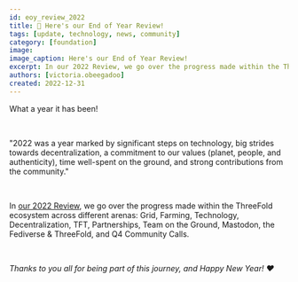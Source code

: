 ```yaml
---
id: eoy_review_2022
title: 💫 Here's our End of Year Review!
tags: [update, technology, news, community]
category: [foundation]
image: 
image_caption: Here's our End of Year Review!
excerpt: In our 2022 Review, we go over the progress made within the ThreeFold ecosystem across different arenas - Grid, Farming, Technology, Decentralization, TFT, Partnerships, Team on the Ground, Mastodon, the Fediverse & ThreeFold, and Q4 Community Calls.
authors: [victoria.obeegadoo]
created: 2022-12-31
---
```


What a year it has been! 

<br/>

"2022 was a year marked by significant steps on technology, big strides towards decentralization, a commitment to our values (planet, people, and authenticity), time well-spent on the ground, and strong contributions from the community."

<br/>

In [our 2022 Review](https://forum.threefold.io/t/heres-our-2022-review/3661), we go over the progress made within the ThreeFold ecosystem across different arenas:  Grid, Farming, Technology, Decentralization, TFT, Partnerships, Team on the Ground, Mastodon, the Fediverse & ThreeFold, and Q4 Community Calls.

<br/>

_Thanks to you all for being part of this journey, and Happy New Year! ❤️_